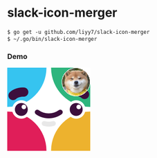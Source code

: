 # slack-icon-merger

```
$ go get -u github.com/liyy7/slack-icon-merger
$ ~/.go/bin/slack-icon-merger
```
### Demo

![generated.png](./example/merged.png)
